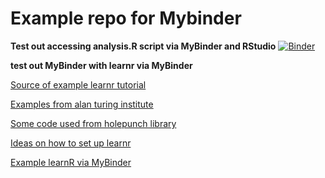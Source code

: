 # Example repo for Mybinder

**Test out accessing analysis.R script via MyBinder and RStudio**
[![Binder](https://mybinder.org/badge_logo.svg)](https://mybinder.org/v2/gh/andrewmoles2/MyBinder-example/master?urlpath=rstudio)

**test out MyBinder with learnr via MyBinder**


[Source of example learnr tutorial](https://github.com/rstudio/learnr/blob/main/inst/tutorials/ex-data-summarise/ex-data-manip-summarise.Rmd)

[Examples from alan turing institute](https://github.com/alan-turing-institute/the-turing-way/blob/main/workshops/boost-research-reproducibility-binder/workshop-presentations/zero-to-binder-r.md#3-run-hellor)

[Some code used from holepunch library](https://github.com/karthik/holepunch)

[Ideas on how to set up learnr](https://laderast.github.io/articles/2020-09-15-getting-learnr-tutorials-to-run-on-mybinder-org/)

[Example learnR via MyBinder](https://syoh.org/learnr-tutorial/)